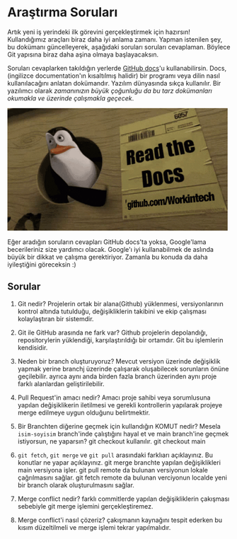 # Araştırma Soruları

Artık yeni iş yerindeki ilk görevini gerçekleştirmek için hazırsın! Kullandığımız araçları biraz daha iyi anlama zamanı. Yapman istenilen şey, bu dokümanı güncelleyerek, aşağıdaki soruları soruları cevaplaman. Böylece Git yapısına biraz daha aşina olmaya başlayacaksın.

Soruları cevaplarken takıldığın yerlerde [GitHub docs](https://docs.github.com/en)'u kullanabilirsin. Docs, (ingilizce documentation'ın kısaltılmış halidir) bir programı veya dilin nasıl kullanılacağını anlatan dokümandır. Yazılım dünyasında sıkça kullanılır. Bir yazılımcı olarak _zamanınızın büyük çoğunluğu da bu tarz dokümanları okumakla ve üzerinde çalışmakla geçecek_.

![READ THE DOCS](https://github.com/Workintech/FSWeb-S1G1-Projesi-Web-Development-Projesi-icin-Git/blob/main/read-the-docs-wit.gif?raw=true)

Eğer aradığın soruların cevapları GitHub docs'ta yoksa, Google'lama becerileriniz size yardımcı olacak. Google'ı iyi kullanabilmek de aslında büyük bir dikkat ve çalışma gerektiriyor. Zamanla bu konuda da daha iyileştiğini göreceksin :)

## Sorular

1. Git nedir?
Projelerin ortak bir alana(Github) yüklenmesi, versiyonlarının kontrol altında tutulduğu, değişikliklerin takibini ve ekip çalışması kolaylaştıran bir sistemdir.

2. Git ile GitHub arasında ne fark var?
Github projelerin depolandığı, repositorylerin yüklendiği, karşılaştırıldığı bir ortamdır. Git bu işlemlerin kendisidir.

3. Neden bir branch oluşturuyoruz?
Mevcut versiyon üzerinde değişiklik yapmak yerine branchj üzerinde çalışarak oluşabilecek sorunların önüne geçilebilir. ayrıca aynı anda birden fazla branch üzerinden aynı proje farklı alanlardan geliştirilebilir.

4. Pull Request'in amacı nedir?
Amacı proje sahibi veya sorumlusuna yapılan değişiklikerin iletilmesi ve gerekli kontrollerin yapılarak projeye merge edilmeye uygun olduğunu belirtmektir.

5. Bir Branchten diğerine geçmek için kullandığın KOMUT nedir? Mesela `isim-soyisim` branch'inde çalıştığını hayal et ve main branch'ine geçmek istiyorsun, ne yaparsın?
git checkout <branch-name> kullanılır.  git checkout main 

6. `git fetch`, `git merge` ve `git pull` arasındaki farklıarı açıklayınız. Bu konutlar ne yapar açıklayınız.
git merge branchte yapılan değişiklikleri main versiyona işler. git pull remote da bulunan versiyonun lokale çağrılmasını sağlar. git fetch remote da bulunan verciyonun localde yeni bir branch olarak oluşturulmasını sağlar.

7. Merge conflict nedir?
farklı commitlerde yapılan değişikliklerin çakışması sebebiyle git merge işlemini gerçekleştiremez.

8. Merge conflict'i nasıl çözeriz?
çakışmanın kaynağını tespit ederken bu kısım düzeltilmeli ve merge işlemi tekrar yapılmalıdır.
